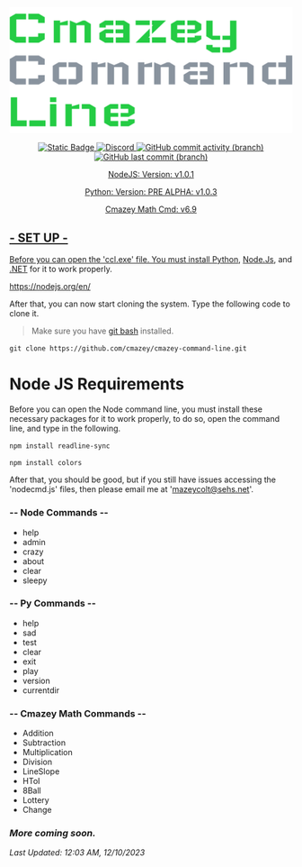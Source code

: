 <p align="center">
<img src=images/logo.png >
</p>
<p align="center">
 <a href="https://sehs.net/" alt="AP Computer Science Project">
     <img alt="Static Badge" src="https://img.shields.io/badge/%20AP-Computer_Science-darkgreen?style=flat-square&link=https%3A%2F%2Fwww.sehs.net%2F">
<a href="https://discord.gg/FMP6DhTjzfj" alt="Discord Server">
    <img alt="Discord" src="https://img.shields.io/discord/1013992651676205128?style=flat-square&logo=discord&logoColor=5865F2&color=5865F2&link=https%3A%2F%2Fdiscord.gg%2FMP6DhTjzfj">
<a href="#GithubCommits" alt="Github">
<img alt="GitHub commit activity (branch)" src="https://img.shields.io/github/commit-activity/t/cmazey/cmazey-command-line?style=flat-square&logo=Github&link=https%3A%2F%2Fgithub.com%2Fcmazey%2Fcmazey-command-line%2Fcommits%2Fearly">
     <img alt="GitHub last commit (branch)" src="https://img.shields.io/github/last-commit/cmazey/cmazey-command-line/early?style=flat-square&logo=github">
</p>
<p align="center">
NodeJS: Version: v1.0.1
</p>
<p align="center">
Python: Version: PRE ALPHA: v1.0.3
</p>
<p align="center">
Cmazey Math Cmd: v6.9
</p>

## - SET UP -
Before you can open the 'ccl.exe' file. You must install [Python](https://www.python.org/downloads/), [Node.Js](https://nodejs.org/en/), and [.NET](https://dotnet.microsoft.com/en-us/download) for it to work properly.

https://nodejs.org/en/


After that, you can now start cloning the system. Type the following code to clone it.
> Make sure you have [git bash](https://git-scm.com/) installed.
```
git clone https://github.com/cmazey/cmazey-command-line.git
```

# Node JS Requirements
Before you can open the Node command line, you must install these necessary packages for it to work properly, to do so, open the command line, and type in the following.

```
npm install readline-sync
```
```
npm install colors
```

After that, you should be good, but if you still have issues accessing the 'nodecmd.js' files, then please email me at 'mazeycolt@sehs.net'.


### -- Node Commands --

- help
- admin
- crazy
- about
- clear
- sleepy

### -- Py Commands --

- help
- sad
- test
- clear
- exit
- play
- version
- currentdir

### -- Cmazey Math Commands --

- Addition
- Subtraction
- Multiplication
- Division
- LineSlope
- HToI
- 8Ball
- Lottery
- Change


### *More coming soon.*

*Last Updated: 12:03 AM, 12/10/2023*
